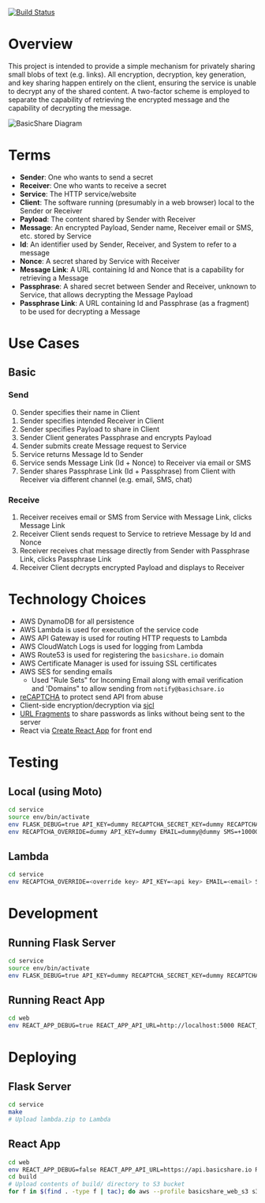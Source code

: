 [![Build Status](https://travis-ci.org/joshmcgrath08/basicshare.svg?branch=master)](https://travis-ci.org/joshmcgrath08/basicshare)

# Overview

This project is intended to provide a simple mechanism for privately sharing small blobs of text (e.g. links). All encryption, decryption, key generation, and key sharing happen entirely on the client, ensuring the service is unable to decrypt any of the shared content. A two-factor scheme is employed to separate the capability of retrieving the encrypted message and the capability of decrypting the message.

![BasicShare Diagram](https://www.dl.dropboxusercontent.com/s/2l8rjten0ucd1gm/basicshare.png?dl=0)

# Terms

- __Sender__: One who wants to send a secret
- __Receiver__: One who wants to receive a secret
- __Service__: The HTTP service/website
- __Client__: The software running (presumably in a web browser) local to the Sender or Receiver
- __Payload__: The content shared by Sender with Receiver
- __Message__: An encrypted Payload, Sender name, Receiver email or SMS, etc. stored by Service
- __Id__: An identifier used by Sender, Receiver, and System to refer to a message
- __Nonce__: A secret shared by Service with Receiver
- __Message Link__: A URL containing Id and Nonce that is a capability for retrieving a Message
- __Passphrase__: A shared secret between Sender and Receiver, unknown to Service, that allows decrypting the Message Payload
- __Passphrase Link__: A URL containing Id and Passphrase (as a fragment) to be used for decrypting a Message

# Use Cases

## Basic

### Send
0. Sender specifies their name in Client
1. Sender specifies intended Receiver in Client
2. Sender specifies Payload to share in Client
3. Sender Client generates Passphrase and encrypts Payload
4. Sender submits create Message request to Service
5. Service returns Message Id to Sender
6. Service sends Message Link (Id + Nonce) to Receiver via email or SMS
7. Sender shares Passphrase Link (Id + Passphrase) from Client with Receiver via different channel (e.g. email, SMS, chat)

### Receive
1. Receiver receives email or SMS from Service with Message Link, clicks Message Link
2. Receiver Client sends request to Service to retrieve Message by Id and Nonce
3. Receiver receives chat message directly from Sender with Passphrase Link, clicks Passphrase Link
4. Receiver Client decrypts encrypted Payload and displays to Receiver

# Technology Choices

- AWS DynamoDB for all persistence
- AWS Lambda is used for execution of the service code
- AWS API Gateway is used for routing HTTP requests to Lambda
- AWS CloudWatch Logs is used for logging from Lambda
- AWS Route53 is used for registering the `basicshare.io` domain
- AWS Certificate Manager is used for issuing SSL certificates
- AWS SES for sending emails
    + Used "Rule Sets" for Incoming Email along with email verification and 'Domains" to allow sending from `notify@basichsare.io`
- [reCAPTCHA](https://www.google.com/recaptcha/admin#list) to protect send API from abuse
- Client-side encryption/decryption via [sjcl](https://github.com/bitwiseshiftleft/sjcl/)
- [URL Fragments](https://en.wikipedia.org/wiki/Fragment_identifier) to share passwords as links without being sent to the server
- React via [Create React App](https://github.com/facebookincubator/create-react-app) for front end

# Testing

## Local (using Moto)

```sh
cd service
source env/bin/activate
env FLASK_DEBUG=true API_KEY=dummy RECAPTCHA_SECRET_KEY=dummy RECAPTCHA_OVERRIDE=dummy python server.py &
env RECAPTCHA_OVERRIDE=dummy API_KEY=dummy EMAIL=dummy@dummy SMS=+10000000000 URL_BASE=http://localhost:5000 MODE=moto pytest test/test_requests.py
```

## Lambda

```sh
cd service
env RECAPTCHA_OVERRIDE=<override key> API_KEY=<api key> EMAIL=<email> SMS=<sms> URL_BASE=https://api.basicshare.io MODE=lambda pytest test/test_requests.py
```

# Development

## Running Flask Server

```sh
cd service
source env/bin/activate
env FLASK_DEBUG=true API_KEY=dummy RECAPTCHA_SECRET_KEY=dummy RECAPTCHA_OVERRIDE=dummy python server.py
```

## Running React App
```sh
cd web
env REACT_APP_DEBUG=true REACT_APP_API_URL=http://localhost:5000 REACT_APP_API_KEY=dummy yarn start
```

# Deploying

## Flask Server

```sh
cd service
make
# Upload lambda.zip to Lambda
```

## React App

```sh
cd web
env REACT_APP_DEBUG=false REACT_APP_API_URL=https://api.basicshare.io REACT_APP_API_KEY=<api key> yarn build
cd build
# Upload contents of build/ directory to S3 bucket
for f in $(find . -type f | tac); do aws --profile basicshare_web_s3 s3 cp $f s3://basicshare-web/$(realpath --relative-to=. $f); done
```

